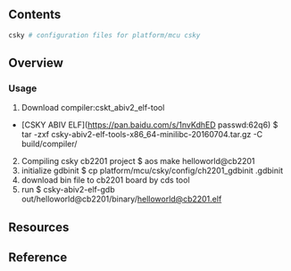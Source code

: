 ## Contents

```sh
csky # configuration files for platform/mcu csky
```

## Overview

### Usage 

1. Download compiler:cskt_abiv2_elf-tool
* [CSKY ABIV ELF](https://pan.baidu.com/s/1nvKdhED passwd:62q6)
   $ tar -zxf csky-abiv2-elf-tools-x86_64-minilibc-20160704.tar.gz -C build/compiler/
2. Compiling csky cb2201 project
   $ aos make helloworld@cb2201
3. initialize gdbinit
   $ cp platform/mcu/csky/config/ch2201_gdbinit .gdbinit
4. download bin file to cb2201 board by cds tool
5. run
   $ csky-abiv2-elf-gdb out/helloworld@cb2201/binary/helloworld@cb2201.elf

## Resources

## Reference

